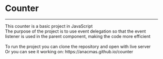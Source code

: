<h1>Counter</h1>
<hr>
This counter is a basic project in JavaScript<br>
The purpose of the project is to use event delegation so that the event listener is used in the parent component, making the code more efficient
<br>
<br>
To run the project you can clone the repository and open with live server <br>
Or you can see it working on: https://anacmas.github.io/counter
